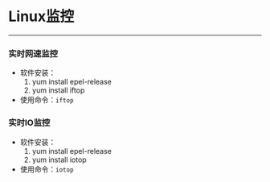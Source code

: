 # Linux监控

---

### 实时网速监控

- 软件安装：
  1. yum install epel-release
  2. yum install iftop
- 使用命令：`iftop`

### 实时IO监控

- 软件安装：
  1. yum install epel-release
  2. yum install iotop
- 使用命令：`iotop`